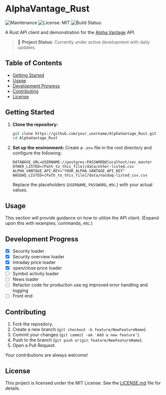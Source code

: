 # AlphaVantage_Rust

![Maintenance](https://img.shields.io/badge/Maintained%3F-yes-green.svg)
![License: MIT](https://img.shields.io/badge/License-MIT-blue.svg)
![Build Status:](https://github.com/dbrowne/AlphaVantage_Rust/actions/workflows/rust.yml/badge.svg)

A Rust API client and demonstration for the [Alpha Vantage](https://www.alphavantage.co/) API.

> 🚧 **Project Status**: Currently under active development with daily updates.

## Table of Contents
- [Getting Started](#getting-started)
- [Usage](#usage)
- [Development Progress](#development-progress)
- [Contributing](#contributing)
- [License](#license)

## Getting Started

1. **Clone the repository:**
    ```sh
    git clone https://github.com/your_username/AlphaVantage_Rust.git
    cd AlphaVantage_Rust
    ```

2. **Set up the environment:**
   Create a `.env` file in the root directory and configure the following:

    ```dotenv
    DATABASE_URL=USERNAME://postgres:PASSWORD@localhost/sec_master
    OTHER_LISTED=[Path_to_this_file]/data/other-listed.csv
    ALPHA_VANTAGE_API_KEY="YOUR_ALPHA_VANTAGE_API_KEY"
    NASDAQ_LISTED=[Path_to_this_file]/data/nasdaq-listed_csv.csv
    ```

   Replace the placeholders (`USERNAME`, `PASSWORD`, etc.) with your actual values.

## Usage

This section will provide guidance on how to utilize the API client. (Expand upon this with examples, commands, etc.)

## Development Progress

- [x] Security loader
- [x] Security overview loader
- [x] Intraday price loader
- [x] open/close price loader
- [ ] Symbol activity loader
- [ ] News loader
- [ ] Refactor code for production use eg improved error handling and logging 
- [ ] Front end
## Contributing

1. Fork the repository.
2. Create a new branch (`git checkout -b feature/NewFeatureName`).
3. Commit your changes (`git commit -am 'Add a new feature'`).
4. Push to the branch (`git push origin feature/NewFeatureName`).
5. Open a Pull Request.

Your contributions are always welcome!

## License

This project is licensed under the MIT License. See the [LICENSE.md](LICENSE.md) file for details.
